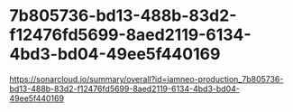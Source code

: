 # 7b805736-bd13-488b-83d2-f12476fd5699-8aed2119-6134-4bd3-bd04-49ee5f440169
https://sonarcloud.io/summary/overall?id=iamneo-production_7b805736-bd13-488b-83d2-f12476fd5699-8aed2119-6134-4bd3-bd04-49ee5f440169
